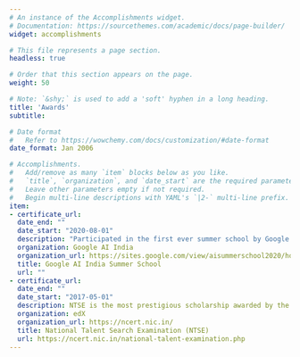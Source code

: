```yaml
---
# An instance of the Accomplishments widget.
# Documentation: https://sourcethemes.com/academic/docs/page-builder/
widget: accomplishments

# This file represents a page section.
headless: true

# Order that this section appears on the page.
weight: 50

# Note: `&shy;` is used to add a 'soft' hyphen in a long heading.
title: 'Awards'
subtitle:

# Date format
#   Refer to https://wowchemy.com/docs/customization/#date-format
date_format: Jan 2006

# Accomplishments.
#   Add/remove as many `item` blocks below as you like.
#   `title`, `organization`, and `date_start` are the required parameters.
#   Leave other parameters empty if not required.
#   Begin multi-line descriptions with YAML's `|2-` multi-line prefix.
item:
- certificate_url: 
  date_end: ""
  date_start: "2020-08-01"
  description: "Participated in the first ever summer school by Google AI India, in the Computer Vision track."
  organization: Google AI India
  organization_url: https://sites.google.com/view/aisummerschool2020/home
  title: Google AI India Summer School
  url: ""
- certificate_url: 
  date_end: ""
  date_start: "2017-05-01"
  description: NTSE is the most prestigious scholarship awarded by the Government of India at the high school level.
  organization: edX
  organization_url: https://ncert.nic.in/
  title: National Talent Search Examination (NTSE)
  url: https://ncert.nic.in/national-talent-examination.php
---
```

